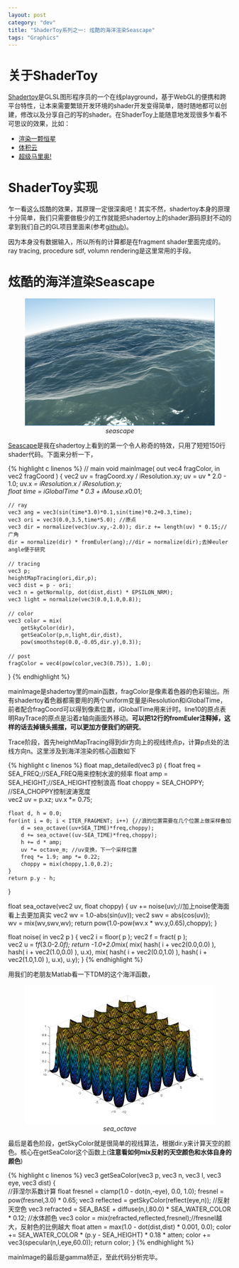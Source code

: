 ```yaml
---
layout: post
category: "dev"
title: "ShaderToy系列之一: 炫酷的海洋渲染Seascape"
tags: "Graphics"
---
```


# 关于ShaderToy

[Shadertoy](https://www.shadertoy.com/)是GLSL图形程序员的一个在线playground，基于WebGL的便携和跨平台特性，让本来需要繁琐开发环境的shader开发变得简单，随时随地都可以创建，修改以及分享自己的写的shader。在ShaderToy上能随意地发现很多乍看不可思议的效果，比如：

* [渲染一颗恒星](https://www.shadertoy.com/view/4dXGR4)
* [体积云](https://www.shadertoy.com/view/Mt3GWs)
* [超级马里奥!](https://www.shadertoy.com/view/Msj3zD)

# ShaderToy实现

乍一看这么炫酷的效果，其原理一定很深奥吧！其实不然，shadertoy本身的原理十分简单，我们只需要做极少的工作就能把shadertoy上的shader源码原封不动的拿到我们自己的GL项目里面来(参考[github](https://github.com/rechardchen/play/blob/master/graphics/shadertoy.h))。

因为本身没有数据输入，所以所有的计算都是在fragment shader里面完成的。ray tracing, procedure sdf, volumn rendering是这里常用的手段。

# 炫酷的海洋渲染Seascape

<p style="text-align: center;">
<img src="/img/seascape.PNG" style="width:85%"/>
<i style="display:block;">seascape</i>
</p>

[Seascape](https://www.shadertoy.com/view/Ms2SD1)是我在shadertoy上看到的第一个令人称奇的特效，只用了短短150行shader代码。下面来分析一下，

{% highlight c linenos %}
// main
void mainImage( out vec4 fragColor, in vec2 fragCoord ) {
    vec2 uv = fragCoord.xy / iResolution.xy;
    uv = uv * 2.0 - 1.0;
    uv.x *= iResolution.x / iResolution.y;    
    float time = iGlobalTime * 0.3 + iMouse.x*0.01;
        
    // ray
    vec3 ang = vec3(sin(time*3.0)*0.1,sin(time)*0.2+0.3,time);    
    vec3 ori = vec3(0.0,3.5,time*5.0); //原点
    vec3 dir = normalize(vec3(uv.xy,-2.0)); dir.z += length(uv) * 0.15;//广角
    dir = normalize(dir) * fromEuler(ang);//dir = normalize(dir);去掉euler angle便于研究
    
    // tracing
    vec3 p;
    heightMapTracing(ori,dir,p);
    vec3 dist = p - ori;
    vec3 n = getNormal(p, dot(dist,dist) * EPSILON_NRM);
    vec3 light = normalize(vec3(0.0,1.0,0.8)); 
             
    // color
    vec3 color = mix(
        getSkyColor(dir),
        getSeaColor(p,n,light,dir,dist),
    	pow(smoothstep(0.0,-0.05,dir.y),0.3));
        
    // post
    fragColor = vec4(pow(color,vec3(0.75)), 1.0);
}
{% endhighlight %}

mainImage是shadertoy里的main函数，fragColor是像素着色器的色彩输出。所有shadertoy着色器都需要用的两个uniform变量是iResolution和iGlobalTime，前者配合fragCoord可以得到像素位置，iGlobalTime用来计时。line10的原点表明RayTrace的原点是沿着z轴向画面外移动。**可以把12行的fromEuler注释掉，这样的话去掉镜头摇摆，可以更加方便我们的研究**。

Trace阶段，首先heightMapTracing得到dir方向上的视线终点p，计算p点处的法线方向n。这里涉及到海洋渲染的核心函数如下

{% highlight c linenos %}
float map_detailed(vec3 p) {
    float freq = SEA_FREQ;//SEA_FREQ用来控制水波的频率
    float amp = SEA_HEIGHT;//SEA_HEIGHT控制浪高
    float choppy = SEA_CHOPPY; //SEA_CHOPPY控制波涛宽度	
    vec2 uv = p.xz; uv.x *= 0.75;
    
    float d, h = 0.0;    
    for(int i = 0; i < ITER_FRAGMENT; i++) {//浪的位置需要在几个位置上做采样叠加
        d = sea_octave((uv+SEA_TIME)*freq,choppy);
        d += sea_octave((uv-SEA_TIME)*freq,choppy);
        h += d * amp;        
        uv *= octave_m; //uv变换，下一个采样位置
        freq *= 1.9; amp *= 0.22;
        choppy = mix(choppy,1.0,0.2);
    }
    return p.y - h;
}

float sea_octave(vec2 uv, float choppy) {
    uv += noise(uv);//加上noise使海面看上去更加真实
    vec2 wv = 1.0-abs(sin(uv));
    vec2 swv = abs(cos(uv));    
    wv = mix(wv,swv,wv);
    return pow(1.0-pow(wv.x * wv.y,0.65),choppy);
}

float noise( in vec2 p ) {
    vec2 i = floor( p );
    vec2 f = fract( p );	
    vec2 u = f*f*(3.0-2.0*f);
    return -1.0+2.0*mix( mix( hash( i + vec2(0.0,0.0) ), 
                     hash( i + vec2(1.0,0.0) ), u.x),
                mix( hash( i + vec2(0.0,1.0) ), 
                     hash( i + vec2(1.0,1.0) ), u.x), u.y);
}
{% endhighlight %}

用我们的老朋友Matlab看一下TDM的这个海洋函数，

<p style="text-align: center;">
<img src="/img/sea_octave.png" style="width:85%"/>
<i style="display:block;">sea_octave</i>
</p>

最后是着色阶段，getSkyColor就是很简单的视线算法，根据dir.y来计算天空的颜色。核心在getSeaColor这个函数上(**注意看如何mix反射的天空颜色和水体自身的颜色**)

{% highlight c linenos %}
vec3 getSeaColor(vec3 p, vec3 n, vec3 l, vec3 eye, vec3 dist) {  
    //菲涅尔系数计算
    float fresnel = clamp(1.0 - dot(n,-eye), 0.0, 1.0);
    fresnel = pow(fresnel,3.0) * 0.65;
    vec3 reflected = getSkyColor(reflect(eye,n));    //反射天空色
    vec3 refracted = SEA_BASE + diffuse(n,l,80.0) * SEA_WATER_COLOR * 0.12;  //水体颜色
    vec3 color = mix(refracted,reflected,fresnel);//fresnel越大，反射色的比例越大
    float atten = max(1.0 - dot(dist,dist) * 0.001, 0.0);
    color += SEA_WATER_COLOR * (p.y - SEA_HEIGHT) * 0.18 * atten;
    color += vec3(specular(n,l,eye,60.0));
    return color;
}
{% endhighlight %}

mainImage的最后是gamma矫正，至此代码分析完毕。
